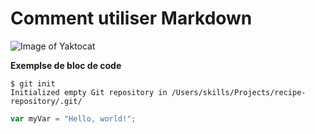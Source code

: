 # Comment utiliser Markdown

![Image of Yaktocat](https://octodex.github.com/images/yaktocat.png)


**Exemplse de bloc de code**
```
$ git init
Initialized empty Git repository in /Users/skills/Projects/recipe-repository/.git/
```

```js
var myVar = "Hello, world!";
```
